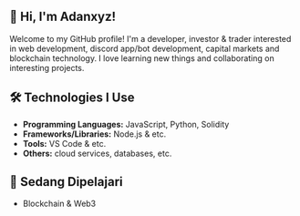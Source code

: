 ## 👋 Hi, I'm Adanxyz!
Welcome to my GitHub profile! I'm a developer, investor & trader interested in web development, discord app/bot development, capital markets and blockchain technology. I love learning new things and collaborating on interesting projects.

## 🛠️ Technologies I Use
- **Programming Languages:** JavaScript, Python, Solidity
- **Frameworks/Libraries:** Node.js & etc.
- **Tools:**
VS Code & etc.
- **Others:**
cloud services, databases, etc.

## 🌱 Sedang Dipelajari
- Blockchain & Web3

